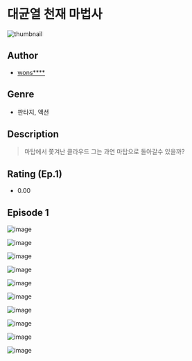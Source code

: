 # 대균열 천재 마법사
![thumbnail](https://image-comic.pstatic.net/user_contents_data/challenge_comic/2023/05/25/upload_3846408768060417588_480x623.jpeg)

## Author
- [wons****](https://comic.naver.com/artistTitle?id=367238)

## Genre
- 판타지, 액션

## Description
> 마탑에서 쫓겨난 클라우드 그는 과연 마탑으로 돌아갈수 있을까?


## Rating (Ep.1)
- 0.00

## Episode 1
![image](https://image-comic.pstatic.net/user_contents_data/challenge_comic/2023/05/25/367238/upload_7234523964555539763.jpeg)

![image](https://image-comic.pstatic.net/user_contents_data/challenge_comic/2023/05/25/367238/upload_3904673860589662819.jpeg)

![image](https://image-comic.pstatic.net/user_contents_data/challenge_comic/2023/05/25/367238/upload_7364855679143916132.jpeg)

![image](https://image-comic.pstatic.net/user_contents_data/challenge_comic/2023/05/25/367238/upload_3631135390622115170.jpeg)

![image](https://image-comic.pstatic.net/user_contents_data/challenge_comic/2023/05/25/367238/upload_3907211743846688055.jpeg)

![image](https://image-comic.pstatic.net/user_contents_data/challenge_comic/2023/05/25/367238/upload_7221860897775759461.jpeg)

![image](https://image-comic.pstatic.net/user_contents_data/challenge_comic/2023/05/25/367238/upload_4063425962085333303.jpeg)

![image](https://image-comic.pstatic.net/user_contents_data/challenge_comic/2023/05/25/367238/upload_3775253649580109880.jpeg)

![image](https://image-comic.pstatic.net/user_contents_data/challenge_comic/2023/05/25/367238/upload_3689119227352267107.jpeg)

![image](https://image-comic.pstatic.net/user_contents_data/challenge_comic/2023/05/25/367238/upload_3545289706893042993.jpeg)

